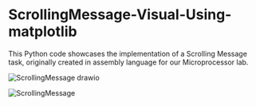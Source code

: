# ScrollingMessage-Visual-Using-matplotlib

This Python code showcases the implementation of a Scrolling Message task, originally created in assembly language for our Microprocessor lab.

![ScrollingMessage drawio](https://github.com/mohamadalzhori/ScrollingMessage-Visual-Using-matplotlib/assets/99711702/086687db-6055-46ed-80cc-257807c00e67)


![ScrollingMessage](https://github.com/mohamadalzhori/ScrollingMessage-Visual-Using-matplotlib/assets/99711702/108e41e6-77e1-42cc-bf56-4db14a8a4d66)
